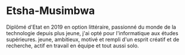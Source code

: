 # Etsha-Musimbwa
Diplômé d'Etat en 2019 en option littéraire, passionné du monde de la technologie depuis plus jeune, j'ai opté pour l'informatique aux études supérieures. jeune, ambitieux, motivé et rempli d'un esprit créatif et de recherche, actif en travail en équipe et tout aussi solo.
